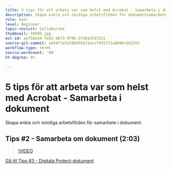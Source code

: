 ```yaml
---
title: 5 tips för att arbeta var som helst med Acrobat - Samarbeta i dokument
description: Skapa enkla och smidiga arbetsflöden för dokumentsamarbete
role: User
level: Beginner
topic-revisit: Collaborate
thumbnail: 34509.jpg
exl-id: ae750a44-fe63-4b73-9f96-3f361d7d7221
source-git-commit: ad54f7afa78b0fbb31eccf455723a8890cb92355
workflow-type: tm+mt
source-wordcount: '44'
ht-degree: 0%

---
```


# 5 tips för att arbeta var som helst med Acrobat - Samarbeta i dokument

Skapa enkla och smidiga arbetsflöden för samarbete i dokument.

## Tips #2 - Samarbeta om dokument (2:03)

>[!VIDEO](https://video.tv.adobe.com/v/34509?quality=12&learn=on&hidetitle=true)

[Gå till Tips #3 - Digitala Protect-dokument](protect-digital-documents.md)